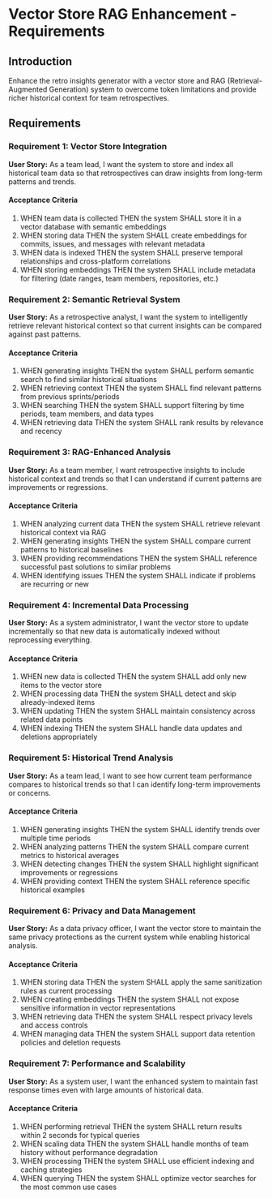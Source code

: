 # Vector Store RAG Enhancement - Requirements

## Introduction

Enhance the retro insights generator with a vector store and RAG (Retrieval-Augmented Generation) system to overcome token limitations and provide richer historical context for team retrospectives.

## Requirements

### Requirement 1: Vector Store Integration

**User Story:** As a team lead, I want the system to store and index all historical team data so that retrospectives can draw insights from long-term patterns and trends.

#### Acceptance Criteria

1. WHEN team data is collected THEN the system SHALL store it in a vector database with semantic embeddings
2. WHEN storing data THEN the system SHALL create embeddings for commits, issues, and messages with relevant metadata
3. WHEN data is indexed THEN the system SHALL preserve temporal relationships and cross-platform correlations
4. WHEN storing embeddings THEN the system SHALL include metadata for filtering (date ranges, team members, repositories, etc.)

### Requirement 2: Semantic Retrieval System

**User Story:** As a retrospective analyst, I want the system to intelligently retrieve relevant historical context so that current insights can be compared against past patterns.

#### Acceptance Criteria

1. WHEN generating insights THEN the system SHALL perform semantic search to find similar historical situations
2. WHEN retrieving context THEN the system SHALL find relevant patterns from previous sprints/periods
3. WHEN searching THEN the system SHALL support filtering by time periods, team members, and data types
4. WHEN retrieving data THEN the system SHALL rank results by relevance and recency

### Requirement 3: RAG-Enhanced Analysis

**User Story:** As a team member, I want retrospective insights to include historical context and trends so that I can understand if current patterns are improvements or regressions.

#### Acceptance Criteria

1. WHEN analyzing current data THEN the system SHALL retrieve relevant historical context via RAG
2. WHEN generating insights THEN the system SHALL compare current patterns to historical baselines
3. WHEN providing recommendations THEN the system SHALL reference successful past solutions to similar problems
4. WHEN identifying issues THEN the system SHALL indicate if problems are recurring or new

### Requirement 4: Incremental Data Processing

**User Story:** As a system administrator, I want the vector store to update incrementally so that new data is automatically indexed without reprocessing everything.

#### Acceptance Criteria

1. WHEN new data is collected THEN the system SHALL add only new items to the vector store
2. WHEN processing data THEN the system SHALL detect and skip already-indexed items
3. WHEN updating THEN the system SHALL maintain consistency across related data points
4. WHEN indexing THEN the system SHALL handle data updates and deletions appropriately

### Requirement 5: Historical Trend Analysis

**User Story:** As a team lead, I want to see how current team performance compares to historical trends so that I can identify long-term improvements or concerns.

#### Acceptance Criteria

1. WHEN generating insights THEN the system SHALL identify trends over multiple time periods
2. WHEN analyzing patterns THEN the system SHALL compare current metrics to historical averages
3. WHEN detecting changes THEN the system SHALL highlight significant improvements or regressions
4. WHEN providing context THEN the system SHALL reference specific historical examples

### Requirement 6: Privacy and Data Management

**User Story:** As a data privacy officer, I want the vector store to maintain the same privacy protections as the current system while enabling historical analysis.

#### Acceptance Criteria

1. WHEN storing data THEN the system SHALL apply the same sanitization rules as current processing
2. WHEN creating embeddings THEN the system SHALL not expose sensitive information in vector representations
3. WHEN retrieving data THEN the system SHALL respect privacy levels and access controls
4. WHEN managing data THEN the system SHALL support data retention policies and deletion requests

### Requirement 7: Performance and Scalability

**User Story:** As a system user, I want the enhanced system to maintain fast response times even with large amounts of historical data.

#### Acceptance Criteria

1. WHEN performing retrieval THEN the system SHALL return results within 2 seconds for typical queries
2. WHEN scaling data THEN the system SHALL handle months of team history without performance degradation
3. WHEN processing THEN the system SHALL use efficient indexing and caching strategies
4. WHEN querying THEN the system SHALL optimize vector searches for the most common use cases